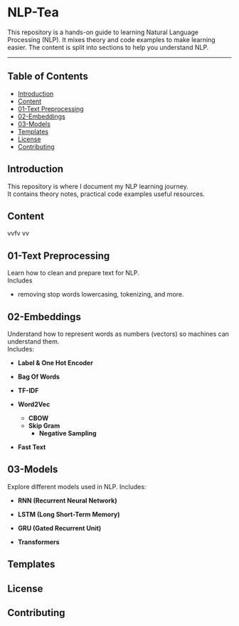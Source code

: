 # NLP-Tea 

This repository is a hands-on guide to learning Natural Language Processing (NLP). It mixes theory and code examples to make learning easier. The content is split into sections to help you understand NLP.

---

## Table of Contents

- [Introduction](#introduction)
- [Content](#content)
 - [01-Text Preprocessing](#01-text-preprocessing)
 - [02-Embeddings](#02-embeddings)
 - [03-Models](#03-models)    
- [Templates](#templates)
- [License](#license)
- [Contributing](#contributing)

## Introduction

This repository is where I document my NLP learning journey.   
It contains theory notes, practical code examples useful resources.

## Content

vvfv
vv


## 01-Text Preprocessing

Learn how to clean and prepare text for NLP.  
Includes 
- removing stop words lowercasing, tokenizing, and more.

## 02-Embeddings
 
Understand how to represent words as numbers (vectors) so machines can understand them.  
Includes:

- **Label & One Hot Encoder**
  
- **Bag Of Words**
  
- **TF-IDF**
  
- **Word2Vec**
   - **CBOW**
   - **Skip Gram**
     - **Negative Sampling**
       
- **Fast Text**


## 03-Models  
Explore different models used in NLP.
Includes:

- **RNN (Recurrent Neural Network)**  

- **LSTM (Long Short-Term Memory)**  

- **GRU (Gated Recurrent Unit)**  

- **Transformers**  



## Templates

## License




## Contributing 





